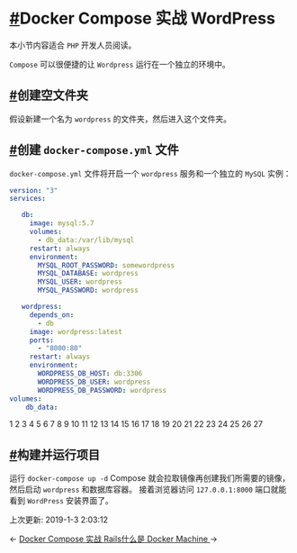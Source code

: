 # [#](https://funtl.com/zh/docs-docker/Docker-Compose-实战-WordPress.html#docker-compose-实战-wordpress)Docker Compose 实战 WordPress

本小节内容适合 `PHP` 开发人员阅读。

`Compose` 可以很便捷的让 `Wordpress` 运行在一个独立的环境中。

## [#](https://funtl.com/zh/docs-docker/Docker-Compose-实战-WordPress.html#创建空文件夹)创建空文件夹

假设新建一个名为 `wordpress` 的文件夹，然后进入这个文件夹。

## [#](https://funtl.com/zh/docs-docker/Docker-Compose-实战-WordPress.html#创建-docker-compose-yml-文件)创建 `docker-compose.yml` 文件

`docker-compose.yml` 文件将开启一个 `wordpress` 服务和一个独立的 `MySQL` 实例：

```yaml
version: "3"
services:

   db:
     image: mysql:5.7
     volumes:
       - db_data:/var/lib/mysql
     restart: always
     environment:
       MYSQL_ROOT_PASSWORD: somewordpress
       MYSQL_DATABASE: wordpress
       MYSQL_USER: wordpress
       MYSQL_PASSWORD: wordpress

   wordpress:
     depends_on:
       - db
     image: wordpress:latest
     ports:
       - "8000:80"
     restart: always
     environment:
       WORDPRESS_DB_HOST: db:3306
       WORDPRESS_DB_USER: wordpress
       WORDPRESS_DB_PASSWORD: wordpress
volumes:
    db_data:
```

1
2
3
4
5
6
7
8
9
10
11
12
13
14
15
16
17
18
19
20
21
22
23
24
25
26
27

## [#](https://funtl.com/zh/docs-docker/Docker-Compose-实战-WordPress.html#构建并运行项目)构建并运行项目

运行 `docker-compose up -d` Compose 就会拉取镜像再创建我们所需要的镜像，然后启动 `wordpress` 和数据库容器。 接着浏览器访问 `127.0.0.1:8000` 端口就能看到 `WordPress` 安装界面了。

上次更新: 2019-1-3 2:03:12

← [Docker Compose 实战 Rails](https://funtl.com/zh/docs-docker/Docker-Compose-实战-Rails.html)[什么是 Docker Machine ](https://funtl.com/zh/docs-docker/Docker-三剑客之-Machine-项目.html)→